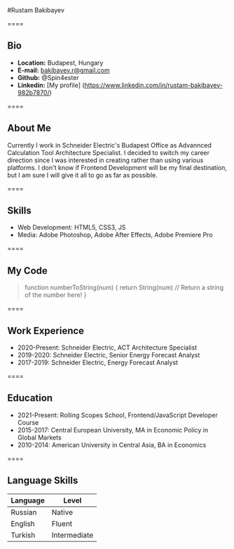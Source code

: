 #Rustam Bakibayev

====
## Bio

* **Location:** Budapest, Hungary
* **E-mail:** bakibayev.r@gmail.com
* **Github:** @Spin4ester
* **Linkedin:** [My profile] (https://www.linkedin.com/in/rustam-bakibayev-982b7870/)

====
## About Me

Currently I work in Schneider Electric's Budapest Office as Advannced Calculation Tool Architecture Specialist. I decided to switch my career direction since I was interested in creating rather than using various platforms. I don't know if Frontend Development will be my final destination, but I am sure I will give it all to go as far as possible.  

====
## Skills

* Web Development: HTML5, CSS3, JS
* Media: Adobe Photoshop, Adobe After Effects, Adobe Premiere Pro

====
## My Code

> function numberToString(num) {
>  return String(num) // Return a string of the number here!
> }

====
## Work Experience

* 2020-Present: Schneider Electric, ACT Architecture Specialist 
* 2019-2020: Schneider Electric, Senior Energy Forecast Analyst
* 2017-2019: Schneider Electric, Energy Forecast Analyst

====
## Education

* 2021-Present: Rolling Scopes School, Frontend/JavaScript Developer Course
* 2015-2017: Central European University, MA in Economic Policy in Global Markets
* 2010-2014: American University in Central Asia, BA in Economics


====
## Language Skills

| Language      | Level |
| ----------- | ----------- |
| Russian      | Native       |
| English   | Fluent        |
| Turkish   | Intermediate        |
